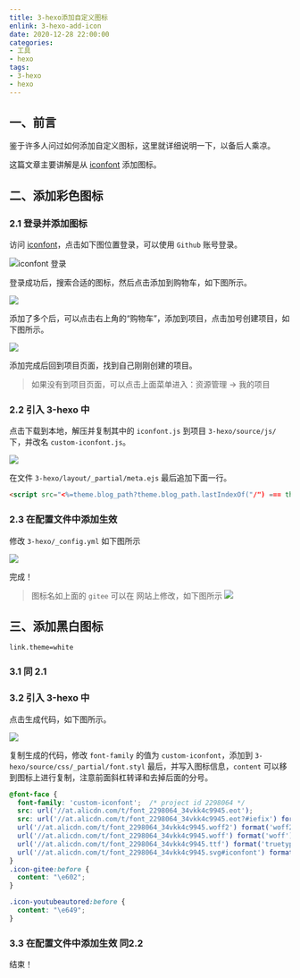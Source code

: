 ```yaml
---
title: 3-hexo添加自定义图标
enlink: 3-hexo-add-icon
date: 2020-12-28 22:00:00
categories:
- 工具
- hexo
tags:
- 3-hexo
- hexo
---
```

## 一、前言

鉴于许多人问过如何添加自定义图标，这里就详细说明一下，以备后人乘凉。

这篇文章主要讲解是从 [iconfont](https://www.iconfont.cn/) 添加图标。

## 二、添加彩色图标

### 2.1 登录并添加图标

访问 [iconfont](https://www.iconfont.cn/)，点击如下图位置登录，可以使用 `Github` 账号登录。

![iconfont 登录](https://cdn.jsdelivr.net/gh/yelog/assets/images/picgo_qiniu20201228230707.png)

登录成功后，搜索合适的图标，然后点击添加到购物车，如下图所示。

![](https://cdn.jsdelivr.net/gh/yelog/assets/images/picgo_qiniu20201228231118.png)

添加了多个后，可以点击右上角的“购物车”，添加到项目，点击加号创建项目，如下图所示。

![](https://cdn.jsdelivr.net/gh/yelog/assets/images/picgo_qiniu20201228231558.png)

添加完成后回到项目页面，找到自己刚刚创建的项目。

> 如果没有到项目页面，可以点击上面菜单进入：资源管理 -> 我的项目

### 2.2 引入 3-hexo 中

点击下载到本地，解压并复制其中的 `iconfont.js` 到项目 `3-hexo/source/js/` 下，并改名 `custom-iconfont.js`。

![](https://cdn.jsdelivr.net/gh/yelog/assets/images/picgo_qiniu20201229003210.png)

在文件 `3-hexo/layout/_partial/meta.ejs` 最后追加下面一行。
```html
<script src="<%=theme.blog_path?theme.blog_path.lastIndexOf("/") === theme.blog_path.length-1?theme.blog_path.slice(0, theme.blog_path.length-1):theme.blog_path:'' %>/js/custom-iconfont.js?v=<%=theme.version%>" ></script>
```

### 2.3 在配置文件中添加生效

修改 `3-hexo/_config.yml` 如下图所示

![](https://cdn.jsdelivr.net/gh/yelog/assets/images/picgo_qiniu20201229001129.png)

完成！
> 图标名如上面的 `gitee` 可以在 网站上修改，如下图所示
![](https://cdn.jsdelivr.net/gh/yelog/assets/images/picgo_qiniu20201229002057.png)

## 三、添加黑白图标
`link.theme=white`
### 3.1 同 2.1
### 3.2 引入 3-hexo 中

点击生成代码，如下图所示。

![](https://cdn.jsdelivr.net/gh/yelog/assets/images/picgo_qiniu20201228231715.png)


复制生成的代码，修改 `font-family` 的值为 `custom-iconfont`，添加到 `3-hexo/source/css/_partial/font.styl` 最后，并写入图标信息，`content` 可以移到图标上进行复制，注意前面斜杠转译和去掉后面的分号。
```css
@font-face {
  font-family: 'custom-iconfont';  /* project id 2298064 */
  src: url('//at.alicdn.com/t/font_2298064_34vkk4c9945.eot');
  src: url('//at.alicdn.com/t/font_2298064_34vkk4c9945.eot?#iefix') format('embedded-opentype'),
  url('//at.alicdn.com/t/font_2298064_34vkk4c9945.woff2') format('woff2'),
  url('//at.alicdn.com/t/font_2298064_34vkk4c9945.woff') format('woff'),
  url('//at.alicdn.com/t/font_2298064_34vkk4c9945.ttf') format('truetype'),
  url('//at.alicdn.com/t/font_2298064_34vkk4c9945.svg#iconfont') format('svg');
}
.icon-gitee:before {
  content: "\e602";
}

.icon-youtubeautored:before {
  content: "\e649";
}
```
### 3.3 在配置文件中添加生效 同2.2

结束！

